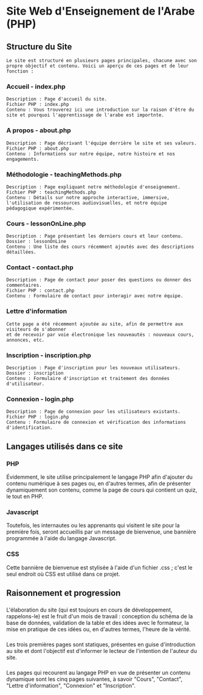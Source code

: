 # Site Web d'Enseignement de l'Arabe (PHP)

## Structure du Site

    Le site est structuré en plusieurs pages principales, chacune avec son propre objectif et contenu. Voici un aperçu de ces pages et de leur fonction :

### Accueil - index.php

    Description : Page d'accueil du site.
    Fichier PHP : index.php
    Contenu : Vous trouverez ici une introduction sur la raison d'être du site et pourquoi l'apprentissage de l'arabe est importnte.

### A propos - about.php

    Description : Page décrivant l'équipe derrière le site et ses valeurs.
    Fichier PHP : about.php
    Contenu : Informations sur notre équipe, notre histoire et nos engagements.

### Méthodologie - teachingMethods.php

    Description : Page expliquant notre méthodologie d'enseignement.
    Fichier PHP : teachingMethods.php
    Contenu : Détails sur notre approche interactive, immersive, l'utilisation de ressources audiovisuelles, et notre équipe pédagogique expérimentée.

### Cours - lessonOnLine.php

    Description : Page présentant les derniers cours et leur contenu.
    Dossier : lessonOnLine
    Contenu : Une liste des cours récemment ajoutés avec des descriptions détaillées.

### Contact - contact.php

    Description : Page de contact pour poser des questions ou donner des commentaires.
    Fichier PHP : contact.php
    Contenu : Formulaire de contact pour interagir avec notre équipe.

### Lettre d'information

    Cette page a été récemment ajoutée au site, afin de permettre aux visiteurs de s'abonner
    et de recevoir par voie électronique les nouveautés : nouveaux cours, annonces, etc.

### Inscription - inscription.php

    Description : Page d'inscription pour les nouveaux utilisateurs.
    Dossier : inscription
    Contenu : Formulaire d'inscription et traitement des données d'utilisateur.

### Connexion - login.php

    Description : Page de connexion pour les utilisateurs existants.
    Fichier PHP : login.php
    Contenu : Formulaire de connexion et vérification des informations d'identification.

## Langages utilisés dans ce site

### PHP 

Évidemment, le site utilise principalement le langage PHP afin d'ajouter du contenu numérique 
à ses pages ou, en d'autres termes, afin de présenter dynamiquement son contenu, comme la page de cours
qui contient un quiz, le tout en PHP.

### Javascript

Toutefois, les internautes ou les apprenants qui visitent le site pour la première fois, seront accueillis 
par un message de bienvenue, une bannière programmée à l'aide du langage Javascript.

### CSS

Cette bannière de bienvenue est stylisée à l'aide d'un fichier .css ; c'est le seul endroit où CSS
est utilisé dans ce projet. 

## Raisonnement et progression

### 
L'élaboration du site (qui est toujours en cours de développement, rappelons-le) est le fruit
d'un mois de travail : conception du schéma de la base de données, validation de la table et des idées
avec le formateur, la mise en pratique de ces idées ou, en d'autres termes, l'heure de la vérité.
###
Les trois premières pages sont statiques, présentes en guise d'introduction au site et dont l'objectif 
est d'informer le lecteur de l'intention de l'auteur du site.
###
Les pages qui recourent au langage PHP en vue de présenter un contenu dynamique sont les cinq 
pages suivantes, à savoir "Cours", "Contact", "Lettre d'information", "Connexion" et "Inscription".

